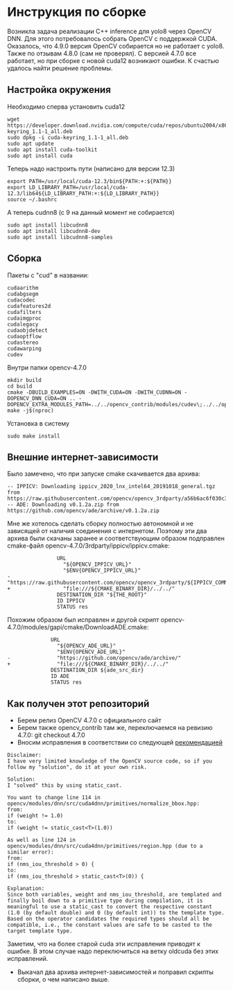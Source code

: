 # Инструкция по сборке

Возникла задача реализации C++ inference для yolo8 через OpenCV DNN. Для этого потребовалось собрать OpenCV c поддержкой CUDA. Оказалось, что 4.9.0 версия OpenCV собирается но не работает с yolo8. Также по отзывам 4.8.0 (сам не проверял). С версией 4.7.0 все работает, но при сборке с новой cuda12 возникают ошибки. К счастью удалось найти решение проблемы.

## Настройка окружения

Необходимо сперва установить cuda12

    wget https://developer.download.nvidia.com/compute/cuda/repos/ubuntu2004/x86_64/cuda-keyring_1.1-1_all.deb
    sudo dpkg -i cuda-keyring_1.1-1_all.deb
    sudo apt update
    sudo apt install cuda-toolkit
    sudo apt install cuda

Теперь надо настроить пути (написано для версии 12.3)

    export PATH=/usr/local/cuda-12.3/bin${PATH:+:${PATH}}
    export LD_LIBRARY_PATH=/usr/local/cuda-12.3/lib64${LD_LIBRARY_PATH:+:${LD_LIBRARY_PATH}}
    source ~/.bashrc

А теперь cudnn8 (с 9 на данный момент не собирается)

    sudo apt install libcudnn8
    sudo apt install libcudnn8-dev
    sudo apt install libcudnn8-samples

## Сборка

Пакеты с "cud" в названии:

```
cudaarithm
cudabgsegm
cudacodec
cudafeatures2d
cudafilters
cudaimgproc
cudalegacy
cudaobjdetect
cudaoptflow
cudastereo
cudawarping
cudev
```

Внутри папки opencv-4.7.0

    mkdir build
    cd build
    cmake -DBUILD_EXAMPLES=ON -DWITH_CUDA=ON -DWITH_CUDNN=ON -DOPENCV_DNN_CUDA=ON .. -DOPENCV_EXTRA_MODULES_PATH=../../opencv_contrib/modules/cudev\;../../opencv_contrib/modules/cudaarithm\;../../opencv_contrib/modules/cudaimgproc\;../../opencv_contrib/modules/cudawarping
    make -j$(nproc)

Установка в систему

    sudo make install

## Внешние интернет-зависимости

Было замечено, что при запуске cmake скачивается два архива:

```
-- IPPICV: Downloading ippicv_2020_lnx_intel64_20191018_general.tgz from https://raw.githubusercontent.com/opencv/opencv_3rdparty/a56b6ac6f030c312b2dce17430eef13aed9af274/ippicv/ippicv_2020_lnx_intel64_20191018_general.tgz
-- ADE: Downloading v0.1.2a.zip from https://github.com/opencv/ade/archive/v0.1.2a.zip
```

Мне же хотелось сделать сборку полностью автономной и не зависящей от наличия соединения с интернетом. Поэтому эти два архива были скачаны заранее и соответствующим образом подправлен cmake-файл opencv-4.7.0/3rdparty/ippicv/ippicv.cmake:

```
                URL
                  "${OPENCV_IPPICV_URL}"
                  "$ENV{OPENCV_IPPICV_URL}"
-                 "https://raw.githubusercontent.com/opencv/opencv_3rdparty/${IPPICV_COMMIT}/ippicv/"
+                 "file:///${CMAKE_BINARY_DIR}/../../"
                DESTINATION_DIR "${THE_ROOT}"
                ID IPPICV
                STATUS res
```

Похожим образом был исправлен и другой скрипт opencv-4.7.0/modules/gapi/cmake/DownloadADE.cmake:

```
              URL
                "${OPENCV_ADE_URL}"
                "$ENV{OPENCV_ADE_URL}"
-               "https://github.com/opencv/ade/archive/"
+               "file:///${CMAKE_BINARY_DIR}/../../"
              DESTINATION_DIR ${ade_src_dir}
              ID ADE
              STATUS res
```

## Как получен этот репозиторий

- Берем релиз OpenCV 4.7.0 с официального сайт
- Берем также opencv_contrib там же, переключаемся на ревизию 4.7.0: git checkout 4.7.0
- Вносим исправления в соответствии со следующей [рекомендацией](https://github.com/opencv/opencv/issues/23893)

```
Disclaimer:
I have very limited knowledge of the OpenCV source code, so if you follow my "solution", do it at your own risk.

Solution:
I "solved" this by using static_cast.

You want to change line 114 in opencv/modules/dnn/src/cuda4dnn/primitives/normalize_bbox.hpp:
from:
if (weight != 1.0)
to:
if (weight != static_cast<T>(1.0))

As well as line 124 in opencv/modules/dnn/src/cuda4dnn/primitives/region.hpp (due to a similar error):
from:
if (nms_iou_threshold > 0) {
to:
if (nms_iou_threshold > static_cast<T>(0)) {

Explanation:
Since both variables, weight and nms_iou_threshold, are templated and finally boil down to a primitive type during compilation, it is meaningful to use a static_cast to convert the respective constant (1.0 (by default double) and 0 (by default int)) to the template type. Based on the operator candidates the required types should all be compatible, i.e., the constant values are safe to be casted to the target template type.

```
Заметим, что на более старой cuda эти исправления приводят к ошибке. В этом случае надо переключиться на ветку oldcuda без этих исправлений. 

- Выкачал два архива интернет-зависимостей и поправил скрипты сборки, о чем написано выше.

